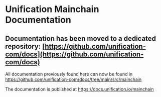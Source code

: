 # Unification Mainchain Documentation

## Documentation has been moved to a dedicated repository: [https://github.com/unification-com/docs](https://github.com/unification-com/docs)

All documentation previously found here can now be found in
https://github.com/unification-com/docs/tree/main/src/mainchain

The documentation is published at https://docs.unification.io/mainchain
